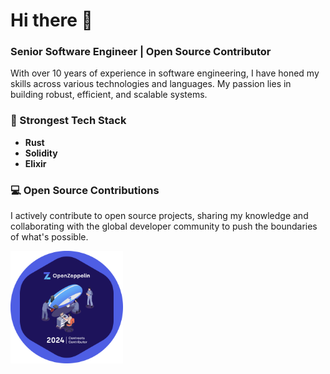 # Hi there 👋

### Senior Software Engineer | Open Source Contributor

With over 10 years of experience in software engineering, I have honed my skills across various technologies and languages. My passion lies in building robust, efficient, and scalable systems.

### 💪 Strongest Tech Stack
- **Rust**
- **Solidity**
- **Elixir**

### 💻 Open Source Contributions
I actively contribute to open source projects, sharing my knowledge and collaborating with the global developer community to push the boundaries of what's possible.

<a href="https://www.gitpoap.io/p/voyagerxx.eth" target="_blank">
    <img src="./assets/2024-openzeppelin-contracts-contributor-gitpoap.png" alt="GitPOAP" width="180px">
</a>
